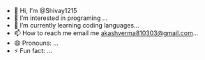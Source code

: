- 👋 Hi, I’m @Shivay1215
- 👀 I’m interested in programing ...
- 🌱 I’m currently learning coding languages...
- 📫 How to reach me email me akashverma810303@gmail.com...
- 😄 Pronouns: ...
- ⚡ Fun fact: ...

<!---
Shivay1215/Shivay1215 is a ✨ special ✨ repository because its `README.md` (this file) appears on your GitHub profile.
You can click the Preview link to take a look at your changes.
--->
